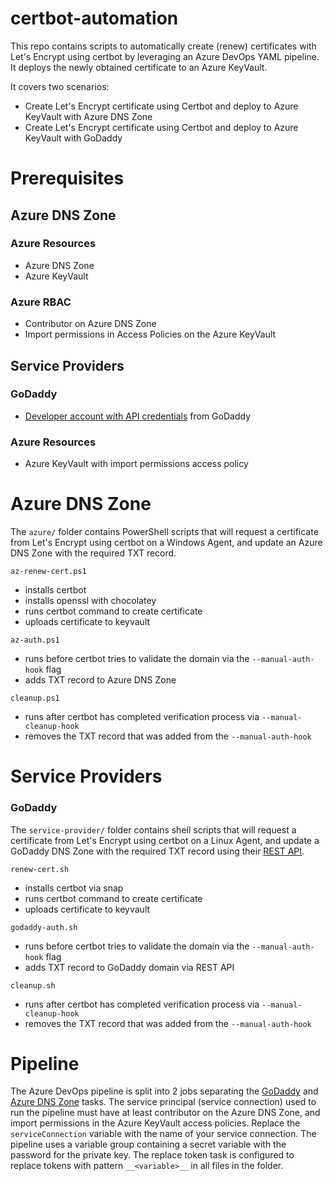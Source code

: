 # certbot-automation

This repo contains scripts to automatically create (renew) certificates with Let's Encrypt using certbot by leveraging an Azure DevOps YAML pipeline. It deploys the newly obtained certificate to an Azure KeyVault.

It covers two scenarios: 
- Create Let's Encrypt certificate using Certbot and deploy to Azure KeyVault with Azure DNS Zone
- Create Let's Encrypt certificate using Certbot and deploy to Azure KeyVault with GoDaddy

# Prerequisites
## Azure DNS Zone
### Azure Resources
- Azure DNS Zone
- Azure KeyVault

### Azure RBAC
- Contributor on Azure DNS Zone
- Import permissions in Access Policies on the Azure KeyVault
## Service Providers 
### GoDaddy
- [Developer account with API credentials](https://developer.godaddy.com/) from GoDaddy

### Azure Resources
- Azure KeyVault with import permissions access policy

# Azure DNS Zone
The `azure/` folder contains PowerShell scripts that will request a certificate from Let's Encrypt using certbot on a Windows Agent, and update an Azure DNS Zone with the required TXT record. 

`az-renew-cert.ps1`
- installs certbot
- installs openssl with chocolatey
- runs certbot command to create certificate
- uploads certificate to keyvault

`az-auth.ps1` 
- runs before certbot tries to validate the domain via the `--manual-auth-hook` flag
- adds TXT record to Azure DNS Zone

`cleanup.ps1`
- runs after certbot has completed verification process via `--manual-cleanup-hook`
- removes the TXT record that was added from the `--manual-auth-hook`

# Service Providers
### GoDaddy
The `service-provider/` folder contains shell scripts that will request a certificate from Let's Encrypt using certbot on a Linux Agent, and update a GoDaddy DNS Zone with the required TXT record using their [REST API](https://developer.godaddy.com/doc/endpoint/domains#/v1/recordReplaceTypeName). 

`renew-cert.sh` 
- installs certbot via snap
- runs certbot command to create certificate
- uploads certificate to keyvault

`godaddy-auth.sh` 
- runs before certbot tries to validate the domain via the `--manual-auth-hook` flag
- adds TXT record to GoDaddy domain via REST API

`cleanup.sh`
- runs after certbot has completed verification process via `--manual-cleanup-hook`
- removes the TXT record that was added from the `--manual-auth-hook`

# Pipeline
The Azure DevOps pipeline is split into 2 jobs separating the [GoDaddy](#godaddy) and [Azure DNS Zone](#azure-dns-zone) tasks. The service principal (service connection) used to run the pipeline must have at least contributor on the Azure DNS Zone, and import permissions in the Azure KeyVault access policies. Replace the `serviceConnection` variable with the name of your service connection. The pipeline uses a variable group containing a secret variable with the password for the private key. The replace token task is configured to replace tokens with pattern `__<variable>__` in all files in the folder.